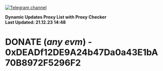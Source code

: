 [![Telegram channel](https://img.shields.io/endpoint?url=https://runkit.io/damiankrawczyk/telegram-badge/branches/master?url=https://t.me/n4z4v0d)](https://t.me/n4z4v0d) 

**Dynamic Updates Proxy List with Proxy Checker**  
**Last Updated: 21.12.23 14:48**

# DONATE (_any evm_) - 0xDEADf12DE9A24b47Da0a43E1bA70B8972F5296F2
